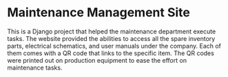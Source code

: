 <h1>Maintenance Management Site</h1>
<p>
  This is a Django project that helped the maintenance department execute tasks.
  The website provided the abilities to access all the spare inventory parts, electrical schematics, and user manuals under the company.
  Each of them comes with a QR code that links to the specific item. The QR codes were printed out on production equipment to ease the effort on maintenance tasks.
</p>
